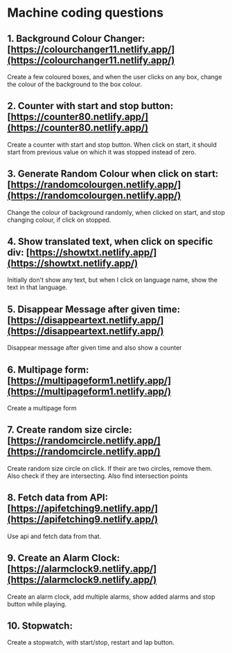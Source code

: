 # Machine coding questions

## 1. Background Colour Changer: [https://colourchanger11.netlify.app/](https://colourchanger11.netlify.app/)

Create a few coloured boxes, and when the user clicks on any box, change the colour of the background to the box colour.

## 2. Counter with start and stop button: [https://counter80.netlify.app/](https://counter80.netlify.app/)

Create a counter with start and stop button. When click on start, it should start from previous value on which it was stopped instead of zero.

## 3. Generate Random Colour when click on start: [https://randomcolourgen.netlify.app/](https://randomcolourgen.netlify.app/)

Change the colour of background randomly, when clicked on start, and stop changing colour, if click on stopped.

## 4. Show translated text, when click on specific div: [https://showtxt.netlify.app/](https://showtxt.netlify.app/)

Initially don't show any text, but when I click on language name, show the text in that language.

## 5. Disappear Message after given time: [https://disappeartext.netlify.app/](https://disappeartext.netlify.app/)

Disappear message after given time and also show a counter

## 6. Multipage form: [https://multipageform1.netlify.app/](https://multipageform1.netlify.app/)

Create a multipage form

## 7. Create random size circle: [https://randomcircle.netlify.app/](https://randomcircle.netlify.app/)

Create random size circle on click. If their are two circles, remove them. Also check if they are intersecting. Also find intersection points

## 8. Fetch data from API: [https://apifetching9.netlify.app/](https://apifetching9.netlify.app/)

Use api and fetch data from that.

## 9. Create an Alarm Clock: [https://alarmclock9.netlify.app/](https://alarmclock9.netlify.app/)

Create an alarm clock, add multiple alarms, show added alarms and stop button while playing.

## 10. Stopwatch: 

Create a stopwatch, with start/stop, restart and lap button.
